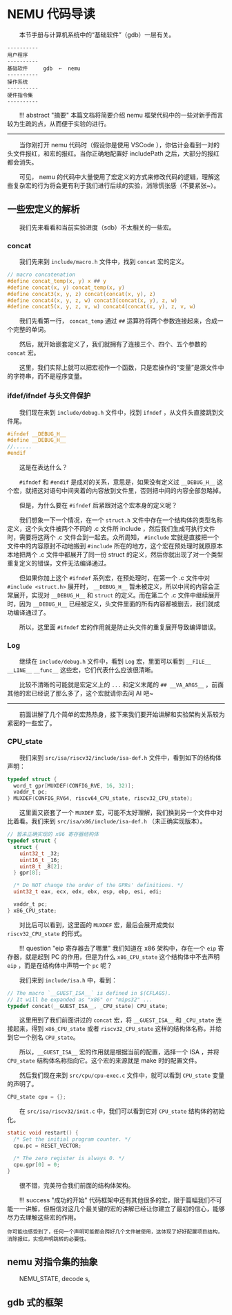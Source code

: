 <style>p { text-indent: 2em; }</style>

# NEMU 代码导读

本节手册与计算机系统中的“基础软件”（gdb）一层有关。

```plaintext
----------
用户程序
----------
基础软件     gdb  ←  nemu
----------
操作系统
----------
硬件指令集
----------
```

!!! abstract "摘要"
    本篇文档将简要介绍 nemu 框架代码中的一些对新手而言较为生疏的点，从而便于实验的进行。

---

当你刚打开 nemu 代码时（假设你是使用 VSCode ），你估计会看到一对的头文件报红，和宏的报红。当你正确地配置好 includePath 之后，大部分的报红都会消失。

可见， nemu 的代码中大量使用了宏定义的方式来修改代码的逻辑，理解这些复杂宏的行为将会更有利于我们进行后续的实验，消除慌张感（不要紧张~）。


## 一些宏定义的解析

我们先来看看和当前实验进度（sdb）不太相关的一些宏。

### concat

我们先来到 `include/macro.h` 文件中，找到 `concat` 宏的定义。

```c
// macro concatenation
#define concat_temp(x, y) x ## y
#define concat(x, y) concat_temp(x, y)
#define concat3(x, y, z) concat(concat(x, y), z)
#define concat4(x, y, z, w) concat3(concat(x, y), z, w)
#define concat5(x, y, z, v, w) concat4(concat(x, y), z, v, w)
```
我们先看第一行， `concat_temp` 通过 `##` 运算符将两个参数连接起来，合成一个完整的单词。

然后，就开始嵌套定义了，我们就拥有了连接三个、四个、五个参数的 `concat` 宏。

这里，我们实际上就可以把宏视作一个函数，只是宏操作的“变量”是源文件中的字符串，而不是程序变量。

### ifdef/ifndef 与头文件保护

我们现在来到 `include/debug.h` 文件中，找到 `ifndef` ，从文件头直接跳到文件尾。

```c
#ifndef __DEBUG_H__
#define __DEBUG_H__
//......
#endif
```

这是在表达什么？

`#ifndef` 和 `#endif` 是成对的关系，意思是，如果没有定义过 `__DEBUG_H__` 这个宏，就把这对语句中间夹着的内容放到文件里，否则把中间的内容全部忽略掉。

但是，为什么要在 `#ifndef` 后紧跟对这个宏本身的定义呢？

我们想象一下一个情况，在一个 `struct.h` 文件中存在一个结构体的类型名称定义，这个头文件被两个不同的 .c 文件所 include ，然后我们生成可执行文件时，需要将这两个 .c 文件合到一起去。众所周知， `#include` 宏就是直接把一个文件中的内容原封不动地搬到 `#include` 所在的地方，这个宏在预处理时就原原本本地把两个 .c 文件中都展开了同一份 struct 的定义，然后你就出现了对一个类型重复定义的错误，文件无法编译通过。

但如果你加上这个 `#ifndef` 系列宏，在预处理时，在第一个 .c 文件中对 `#include <struct.h>` 展开时， `__DEBUG_H__` 暂未被定义，所以中间的内容会正常展开，实现对 `__DEBUG_H__` 和 `struct` 的定义。而在第二个 .c 文件中继续展开时，因为 `__DEBUG_H__` 已经被定义，头文件里面的所有内容都被删去，我们就成功编译通过了。

所以，这里面 `#ifndef` 宏的作用就是防止头文件的重复展开导致编译错误。

### Log

继续在 `include/debug.h` 文件中，看到 `Log` 宏，里面可以看到 `__FILE__` `__LINE__` `__func__` 这些宏，它们代表什么应该很清晰。

比较不清晰的可能就是宏定义上的 `...` 和定义末尾的 `## __VA_ARGS__` ，前面其他的宏已经说了那么多了，这个宏就请你去问 AI 吧~

---

前面讲解了几个简单的宏热热身，接下来我们要开始讲解和实验架构关系较为紧密的一些宏了。


### CPU_state

我们来到 `src/isa/riscv32/include/isa-def.h` 文件中，看到如下的结构体声明：

```c
typedef struct {
  word_t gpr[MUXDEF(CONFIG_RVE, 16, 32)];
  vaddr_t pc;
} MUXDEF(CONFIG_RV64, riscv64_CPU_state, riscv32_CPU_state);
```

这里面又嵌套了一个 `MUXDEF` 宏，可能不太好理解，我们换到另一个文件中对比着看。我们来到 `src/isa/x86/include/isa-def.h` （未正确实现版本）。

```c
// 暂未正确实现的 x86 寄存器结构体
typedef struct {
  struct {
    uint32_t _32;
    uint16_t _16;
    uint8_t _8[2];
  } gpr[8];

  /* Do NOT change the order of the GPRs' definitions. */
  uint32_t eax, ecx, edx, ebx, esp, ebp, esi, edi;

  vaddr_t pc;
} x86_CPU_state;
```

对比后可以看到，这里面的 `MUXDEF` 宏，最后会展开成类似 `riscv32_CPU_state` 的形式。

!!! question "eip 寄存器去了哪里"
    我们知道在 x86 架构中，存在一个 `eip` 寄存器，就是起到 PC 的作用，但是为什么 `x86_CPU_state` 这个结构体中不去声明 `eip` ，而是在结构体中声明一个 `pc` 呢？

我们来到 `include/isa.h` 中，看到：

```c
// The macro `__GUEST_ISA__` is defined in $(CFLAGS).
// It will be expanded as "x86" or "mips32" ...
typedef concat(__GUEST_ISA__, _CPU_state) CPU_state;
```

这里用到了我们前面讲过的 `concat` 宏，将 `__GUEST_ISA__` 和 `_CPU_state` 连接起来，得到 `x86_CPU_state` 或者 `riscv32_CPU_state` 这样的结构体名称，并给到它一个别名 `CPU_state`。

所以，`__GUEST_ISA__` 宏的作用就是根据当前的配置，选择一个 ISA ，并将 `CPU_state` 结构体名称指向它。这个宏的来源就是 make 时的配置文件。

然后我们现在来到 `src/cpu/cpu-exec.c` 文件中，就可以看到 `CPU_state` 变量的声明了。

```c
CPU_state cpu = {};
```

在 `src/isa/riscv32/init.c` 中，我们可以看到它对 `CPU_state` 结构体的初始化。

```c
static void restart() {
  /* Set the initial program counter. */
  cpu.pc = RESET_VECTOR;

  /* The zero register is always 0. */
  cpu.gpr[0] = 0;
}
```

很不错，完美符合我们前面的结构体架构。

!!! success "成功的开始"
    代码框架中还有其他很多的宏，限于篇幅我们不可能一一讲解，但相信对这几个最关键的宏的讲解已经让你建立了最初的信心，能够尽力去理解这些宏的作用。

    你可能也感受到了，任何一个声明可能都会跨好几个文件被使用，这体现了好好配置项目结构，消除报红，实现声明跳转的必要性。

## nemu 对指令集的抽象

NEMU_STATE, decode s,

## gdb 式的框架

